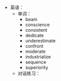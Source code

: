 - 英语：
	- 单词：
		- beam
		- conscience
		- consistent
		- dedicate
		- underestimate
		- confront
		- moderate
		- industrialize
		- sequence
		- superiority
	- 对话练习：